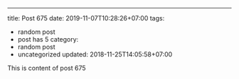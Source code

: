 ---
title: Post 675
date: 2019-11-07T10:28:26+07:00
tags:
  - random post
  - post has 5
category:
  - random post
  - uncategorized
updated: 2018-11-25T14:05:58+07:00

This is content of post 675